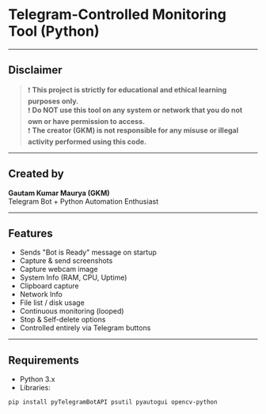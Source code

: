 # Telegram-Controlled Monitoring Tool (Python)
---

##  Disclaimer

> ❗ **This project is strictly for educational and ethical learning purposes only.**  
> ❗ **Do NOT use this tool on any system or network that you do not own or have permission to access.**  
> ❗ **The creator (GKM) is not responsible for any misuse or illegal activity performed using this code.**

---

##  Created by

**Gautam Kumar Maurya (GKM)**  
Telegram Bot + Python Automation Enthusiast  


---

## Features

-  Sends "Bot is Ready" message on startup
-  Capture & send screenshots
-  Capture webcam image
-  System Info (RAM, CPU, Uptime)
-  Clipboard capture
-  Network Info
-  File list / disk usage
-  Continuous monitoring (looped)
-  Stop & Self-delete options
-  Controlled entirely via Telegram buttons

---

## Requirements

- Python 3.x
- Libraries:
```bash
pip install pyTelegramBotAPI psutil pyautogui opencv-python
